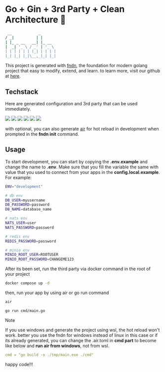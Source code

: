 # Go + Gin + 3rd Party + Clean Architecture 🤯

```bash
 __            _
/ _|          | |
| |_ _ __   __| |_ __
|  _| '_ \ / _' | '_ \
| | | | | | (_| | | | |
|_| |_| |_|\__,_|_| |_|
```

This project is generated with [fndn](https://github.com/Daffadon/fndn), the foundation for modern golang project that easy to modify, extend, and learn. to learn more, visit our github at [here](https://github.com/Daffadon/fndn).

## Techstack

Here are generated configuration and 3rd party that can be used immediately.

![](https://img.shields.io/badge/gin-3997AA?style=for-the-badge&logo=gin&logoColor=white)
![](https://img.shields.io/badge/PostgreSQL-316192?style=for-the-badge&logo=postgresql&logoColor=white)
![](https://img.shields.io/badge/nats-2DACE1?style=for-the-badge&logo=nats&logoColor=white)
![](https://img.shields.io/badge/redis-%23DD0031.svg?&style=for-the-badge&logo=redis&logoColor=white)
![](https://img.shields.io/badge/minio-C8324D?style=for-the-badge&logo=nats&logoColor=white)
![](https://img.shields.io/badge/Docker-2CA5E0?style=for-the-badge&logo=docker&logoColor=white)

with optional, you can also generate [air](https://github.com/air-verse/air) for hot reload in development when prompted in the **fndn init** command.

## Usage

To start development, you can start by copying the **.env.example** and change the name to **.env**. Make sure that you fill the variable the same with value that you used to connect from your apps in the **config.local.example**. For example:

```bash
ENV="development"

# db env
DB_USER=myusername
DB_PASSWORD=password
DB_NAME=database_name

# nats env
NATS_USER=user
NATS_PASSWORD=password

# redis env
REDIS_PASSWORD=password

# minio env
MINIO_ROOT_USER=ROOTUSER
MINIO_ROOT_PASSWORD=CHANGEME123
```

After its been set, run the third party via docker command in the root of your project

```bash
docker compose up -d
```

then, run your app by using air or go run command

```bash
air
```

```bash
go run cmd/main.go
```

> [!NOTE]
> If you use windows and generate the project using wsl, the hot reload won't work. better you use the fndn for windows instead of linux in this case or if its already generated, you can change the .air.toml in **cmd part** to become like below and **run air from windows**, not from wsl.
>
> ```yml
> cmd = "go build -o ./tmp/main.exe ./cmd"
> ```

happy code!!!
